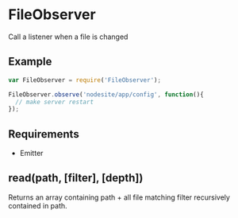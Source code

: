 FileObserver
=============

Call a listener when a file is changed

## Example

```javascript
var FileObserver = require('FileObserver');

FileObserver.observe('nodesite/app/config', function(){
  // make server restart
});
```

## Requirements

- Emitter

## read(path, [filter], [depth])

Returns an array containing path + all file matching filter recursively contained in path.